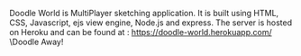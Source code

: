 Doodle World is MultiPlayer sketching application. It is built using HTML, CSS, Javascript, ejs view engine, Node.js and express. The server is hosted on Heroku and can be found at :
https://doodle-world.herokuapp.com/ \\Doodle Away!
